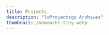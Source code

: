 ```yaml
---
title: Projects
description: "loProjectsgs Archives"
thumbnail: /mamoochi-tiny.webp
---
```


<LogsArchives cat='projects' />
